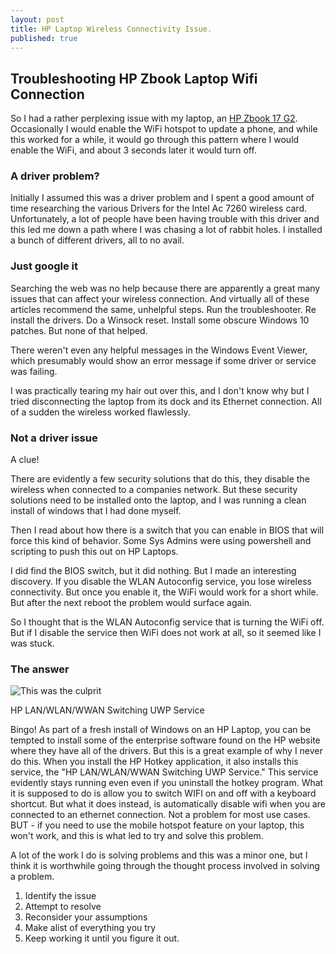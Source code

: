 ```yaml
---
layout: post
title: HP Laptop Wireless Connectivity Issue.
published: true
---
```


## Troubleshooting HP Zbook Laptop Wifi Connection

So I had a rather perplexing issue with my laptop, an [HP Zbook 17 G2](www.google.com/search?q=HP%20Zbook%2017%20G2).  Occasionally I would enable the WiFi hotspot to update a phone, and while this worked for a while, it would go through this pattern where I would enable the WiFi, and about 3 seconds later it would turn off.

### A driver problem?

Initially I assumed this was a driver problem and I spent a good amount of time researching the various Drivers for the Intel Ac 7260 wireless card.  Unfortunately, a lot of people have been having trouble with this driver and this led me down a path where I was chasing a lot of rabbit holes.  I installed a bunch of different drivers, all to no avail.  

### Just google it

Searching the web was no help because there are apparently a great many issues that can affect your wireless connection.  And virtually all of these articles recommend the same, unhelpful steps.  Run the troubleshooter.  Re install the drivers.  Do a Winsock reset.  Install some obscure Windows 10 patches.  But none of that helped. 

There weren't even any helpful messages in the Windows Event Viewer, which presumably would show an error message if some driver or service was failing.

I was practically tearing my hair out over this, and I don't know why but I tried disconnecting the laptop from its dock and its Ethernet connection.  All of a sudden the wireless worked flawlessly.

### Not a driver issue

A clue!  

There are evidently a few security solutions that do this, they disable the wireless when connected to a companies network.  But these security solutions need to be installed onto the laptop, and I was running a clean install of windows that I had done myself.

Then I read about how there is a switch that you can enable in BIOS that will force this kind of behavior.  Some Sys Admins were using powershell and scripting to push this out on HP Laptops.  

I did find the BIOS switch, but it did nothing.  But I made an interesting discovery.  If you disable the WLAN Autoconfig service, you lose wireless connectivity.  But once you enable it, the WiFi would work for a short while.  But after the next reboot the problem would surface again.

So I thought that is the WLAN Autoconfig service that is turning the WiFi off.  But if I disable the service then WiFi does not work at all, so it seemed like I was stuck.

### The answer

![This was the culprit][HP-Wlan-Service]


HP LAN/WLAN/WWAN Switching UWP Service

Bingo!  As part of a fresh install of Windows on an HP Laptop, you can be tempted to install some of the enterprise software found on the HP website where they have all of the drivers.  But this is a great example of why I never do this.  When you install the HP Hotkey application, it also installs this service, the "HP LAN/WLAN/WWAN Switching UWP Service."  This service evidently stays running even even if you uninstall the hotkey program.  What it is supposed to do is allow you to switch WIFI on and off with a keyboard shortcut.  But what it does instead, is automatically disable wifi when you are connected to an ethernet connection.  Not a problem for most use cases.  BUT - if you need to use the mobile hotspot feature on your laptop, this won't work, and this is what led to try and solve this problem.

A lot of the work I do is solving problems and this was a minor one, but I think it is worthwhile going through the thought process involved in solving a problem.  

1. Identify the issue
2. Attempt to resolve
3. Reconsider your assumptions
4. Make alist of everything you try
5. Keep working it until you figure it out.

[HP-Wlan-Service]: https://peteshaw.github.io/images\HP-LAN-WLAN-Service.png "HP WLAN Service"
